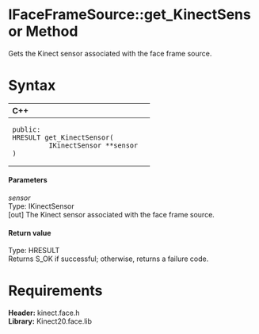 IFaceFrameSource::get\_KinectSensor Method  
==========================================  

Gets the Kinect sensor associated with the face frame source. <span id="syntaxSection"></span>

Syntax  
======  

<table>
<colgroup>
<col width="100%" />
</colgroup>
<thead>
<tr class="header">
<th align="left">C++</th>
</tr>
</thead>
<tbody>
<tr class="odd">
<td align="left"><pre><code>public:  
HRESULT get_KinectSensor(  
         IKinectSensor **sensor  
)</code></pre></td>
</tr>
</tbody>
</table>

<span id="ID4EG"></span>
#### Parameters  

*sensor*    
Type: IKinectSensor  
[out] The Kinect sensor associated with the face frame source.  

<span id="ID4EP"></span>
#### Return value  

Type: HRESULT  
Returns S\_OK if successful; otherwise, returns a failure code.  

<span id="requirements"></span>

Requirements  
============  

**Header:** kinect.face.h  
**Library:** Kinect20.face.lib  



<!--Please do not edit the data in the comment block below.-->
<!--
TOCTitle : get_KinectSensor Method
RLTitle : IFaceFrameSource::get_KinectSensor Method
KeywordK : get_KinectSensor method
KeywordK : IFaceFrameSource::get_KinectSensor method
KeywordF : IFaceFrameSource::get_KinectSensor
KeywordF : get_KinectSensor
KeywordF : Microsoft.Kinect.face.IFaceFrameSource.get_KinectSensor(IKinectSensor@)
KeywordA : M:Microsoft.Kinect.face.IFaceFrameSource.get_KinectSensor(IKinectSensor@)
AssetID : M:Microsoft.Kinect.face.IFaceFrameSource.get_KinectSensor(IKinectSensor@)
Locale : en-us
CommunityContent : 1
APIType : Managed
APILocation : 
APIName : Microsoft.Kinect.face.IFaceFrameSource::get_KinectSensor
TargetOS : Windows
TopicType : kbSyntax
DevLang : C++
DocSet : K4Wv2
ProjType : K4Wv2Proj
Technology : Kinect for Windows
Product : Kinect for Windows SDK v2
productversion : 20
-->
